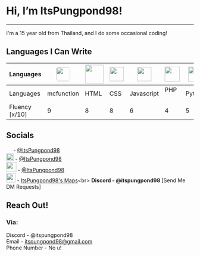 # Hi, I’m ItsPungpond98!
---
I'm a 15 year old from Thailand, and I do some occasional coding!
## Languages I Can Write
| Languages | <div style="display: flex; justify-content: center;"><a href="https://minecraft.fandom.com/wiki/Commands"><img src="https://upload.wikimedia.org/wikipedia/commons/thumb/f/fb/Minecraft-creeper-face.jpg/800px-Minecraft-creeper-face.jpg" style="width: 38px; border-radius: 5px;"></a></div> | <div style="display: flex; justify-content: center;"><a href="https://www.w3.org/html/"><img src="https://upload.wikimedia.org/wikipedia/commons/thumb/6/61/HTML5_logo_and_wordmark.svg/2048px-HTML5_logo_and_wordmark.svg.png" style="width: 50px;"></a></div> | <div style="display: flex; justify-content: center;"><a href="https://www.w3.org/Style/CSS/"><img src="https://upload.wikimedia.org/wikipedia/commons/thumb/d/d5/CSS3_logo_and_wordmark.svg/1452px-CSS3_logo_and_wordmark.svg.png" style="width: 38px;"></a></div> | <div style="display: flex; justify-content: center;"><a href="https://developer.mozilla.org/en-US/docs/Web/JavaScript"><img src="https://upload.wikimedia.org/wikipedia/commons/6/6a/JavaScript-logo.png" style="width: 38px;"></a></div> | <div style="display: flex; justify-content: center;"><a href="https://www.php.net"><img src="https://upload.wikimedia.org/wikipedia/commons/thumb/2/27/PHP-logo.svg/1200px-PHP-logo.svg.png" style="width: 40px;"></a></div> | <div style="display: flex; justify-content: center;"><a href="https://www.python.org"><img src="https://upload.wikimedia.org/wikipedia/commons/thumb/c/c3/Python-logo-notext.svg/935px-Python-logo-notext.svg.png" style="width: 40px;"></a></div> |
| ----- | ----- | ----- | ---- | ---- | ------ | ---- |
| Languages | mcfunction | HTML | CSS | Javascript | PHP &nbsp; | Python |
| Fluency [x/10] | 9 | 8 | 8 | 6 | 4 | 5 |

## Socials 
<img src="https://upload.wikimedia.org/wikipedia/commons/thumb/0/09/YouTube_full-color_icon_%282017%29.svg/640px-YouTube_full-color_icon_%282017%29.svg.png" style="height: 15px; width: auto;"> - [@ItsPungpond98](https://www.youtube.com/@ItsPungpond98) <br>
<img src="https://upload.wikimedia.org/wikipedia/commons/thumb/6/6f/Logo_of_Twitter.svg/225px-Logo_of_Twitter.svg.png" style="height: 20px; width: auto; "> - [@ItsPungpond98](https://twitter.com/ItsPungpond98)<br>
<img src="https://i.postimg.cc/9fmyrRkJ/Transparent-Planet-Minecraft-Logo.png" style="height: 27px; width: auto; "> - [@ItsPungpond98](https://www.planetminecraft.com/member/itspungpond98/)<br>
<img src="https://logodownload.org/wp-content/uploads/2017/11/discord-logo-1-1.png" style="height: 25px; width: auto; "> - [ItsPungpond98's Maps]([https://discord.com/invite/4PRUZgPmwN](https://discord.gg/ahGr2DneyD))<br>
**Discord - @itspungpond98** [Send Me DM Requests]
## Reach Out!
### Via: <br>
Discord - @itspungpond98<br>
Email - [itspungpond98@gmail.com](mailto:itspungpond98@gmail.com)<br>
Phone Number - No u!
<!---
ItsPungpond98/ItsPungpond98 is a ✨ special ✨ repository because its `README.md` (this file) appears on your GitHub profile.
You can click the Preview link to take a look at your changes.
--->
